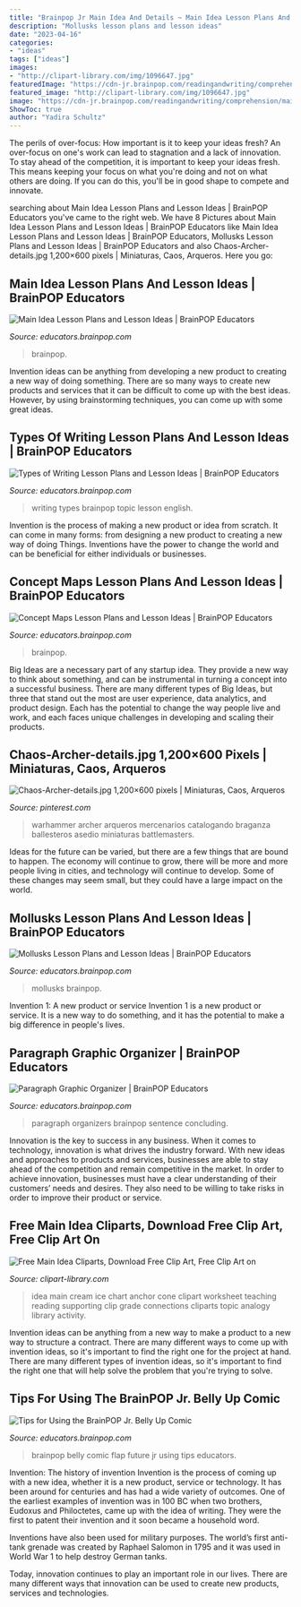 ```yaml
---
title: "Brainpop Jr Main Idea And Details ~ Main Idea Lesson Plans And Lesson Ideas"
description: "Mollusks lesson plans and lesson ideas"
date: "2023-04-16"
categories:
- "ideas"
tags: ["ideas"]
images:
- "http://clipart-library.com/img/1096647.jpg"
featuredImage: "https://cdn-jr.brainpop.com/readingandwriting/comprehension/mainidea/screenshot_1.png"
featured_image: "http://clipart-library.com/img/1096647.jpg"
image: "https://cdn-jr.brainpop.com/readingandwriting/comprehension/mainidea/screenshot_1.png"
ShowToc: true
author: "Yadira Schultz"
---
```



The perils of over-focus: How important is it to keep your ideas fresh?
An over-focus on one's work can lead to stagnation and a lack of innovation. To stay ahead of the competition, it is important to keep your ideas fresh. This means keeping your focus on what you're doing and not on what others are doing. If you can do this, you'll be in good shape to compete and innovate.

	

		
searching about Main Idea Lesson Plans and Lesson Ideas | BrainPOP Educators you've came to the right web. We have 8 Pictures about Main Idea Lesson Plans and Lesson Ideas | BrainPOP Educators like Main Idea Lesson Plans and Lesson Ideas | BrainPOP Educators, Mollusks Lesson Plans and Lesson Ideas | BrainPOP Educators and also Chaos-Archer-details.jpg 1,200×600 pixels | Miniaturas, Caos, Arqueros. Here you go:
		
    
## Main Idea Lesson Plans And Lesson Ideas | BrainPOP Educators

<img loading=lazy src="https://cdn-jr.brainpop.com/readingandwriting/comprehension/mainidea/screenshot_1.png" onerror="this.onerror=null;this.src='https://tse3.mm.bing.net/th?id=OIP.-HmXaApvAC8QouAQut-DOAHaFr&amp;pid=15.1';" alt="Main Idea Lesson Plans and Lesson Ideas | BrainPOP Educators">

_Source: educators.brainpop.com_

>brainpop. 

	

Invention ideas can be anything from developing a new product to creating a new way of doing something. There are so many ways to create new products and services that it can be difficult to come up with the best ideas. However, by using brainstorming techniques, you can come up with some great ideas.

    
## Types Of Writing Lesson Plans And Lesson Ideas | BrainPOP Educators

<img loading=lazy src="https://cdn.brainpop.com/english/writing/typesofwriting/screenshot1.png" onerror="this.onerror=null;this.src='https://tse2.mm.bing.net/th?id=OIP.ALxpA7QqtpcsmEGU5A1c4wHaFk&amp;pid=15.1';" alt="Types of Writing Lesson Plans and Lesson Ideas | BrainPOP Educators">

_Source: educators.brainpop.com_

>writing types brainpop topic lesson english. 

	

Invention is the process of making a new product or idea from scratch. It can come in many forms: from designing a new product to creating a new way of doing Things. Inventions have the power to change the world and can be beneficial for either individuals or businesses.

    
## Concept Maps Lesson Plans And Lesson Ideas | BrainPOP Educators

<img loading=lazy src="https://cdn-jr.brainpop.com/readingandwriting/writing/conceptmaps/screenshot_1.png" onerror="this.onerror=null;this.src='https://tse3.mm.bing.net/th?id=OIP.7LLkreXGC9wFQlAfbTwQOQHaFr&amp;pid=15.1';" alt="Concept Maps Lesson Plans and Lesson Ideas | BrainPOP Educators">

_Source: educators.brainpop.com_

>brainpop. 

	

Big Ideas are a necessary part of any startup idea. They provide a new way to think about something, and can be instrumental in turning a concept into a successful business. There are many different types of Big Ideas, but three that stand out the most are user experience, data analytics, and product design. Each has the potential to change the way people live and work, and each faces unique challenges in developing and scaling their products.

    
## Chaos-Archer-details.jpg 1,200×600 Pixels | Miniaturas, Caos, Arqueros

<img loading=lazy src="https://i.pinimg.com/originals/98/b3/99/98b3996255758fae1a17f9220c464a1a.jpg" onerror="this.onerror=null;this.src='https://tse2.mm.bing.net/th?id=OIP._VmD9s3tCpvde6k-_A0W8gHaDt&amp;pid=15.1';" alt="Chaos-Archer-details.jpg 1,200×600 pixels | Miniaturas, Caos, Arqueros">

_Source: pinterest.com_

>warhammer archer arqueros mercenarios catalogando braganza ballesteros asedio miniaturas battlemasters. 

	

Ideas for the future can be varied, but there are a few things that are bound to happen. The economy will continue to grow, there will be more and more people living in cities, and technology will continue to develop. Some of these changes may seem small, but they could have a large impact on the world.

    
## Mollusks Lesson Plans And Lesson Ideas | BrainPOP Educators

<img loading=lazy src="https://cdn.brainpop.com/science/diversityoflife/mollusks/screenshot3.png" onerror="this.onerror=null;this.src='https://tse4.mm.bing.net/th?id=OIP.-roGAA2msrMY4l_w9CvjeAHaFk&amp;pid=15.1';" alt="Mollusks Lesson Plans and Lesson Ideas | BrainPOP Educators">

_Source: educators.brainpop.com_

>mollusks brainpop. 

	

Invention 1: A new product or service
Invention 1 is a new product or service. It is a new way to do something, and it has the potential to make a big difference in people's lives.

    
## Paragraph Graphic Organizer | BrainPOP Educators

<img loading=lazy src="https://cdn-educators.brainpop.com/wp-content/uploads/2015/03/paragraph_graphic_organizer-408x536.png" onerror="this.onerror=null;this.src='https://tse1.mm.bing.net/th?id=OIP.aHWQpL7jiI3ztbu5jIJlggAAAA&amp;pid=15.1';" alt="Paragraph Graphic Organizer | BrainPOP Educators">

_Source: educators.brainpop.com_

>paragraph organizers brainpop sentence concluding. 

	

Innovation is the key to success in any business. When it comes to technology, innovation is what drives the industry forward. With new ideas and approaches to products and services, businesses are able to stay ahead of the competition and remain competitive in the market. In order to achieve innovation, businesses must have a clear understanding of their customers’ needs and desires. They also need to be willing to take risks in order to improve their product or service.

    
## Free Main Idea Cliparts, Download Free Clip Art, Free Clip Art On

<img loading=lazy src="http://clipart-library.com/img/1096647.jpg" onerror="this.onerror=null;this.src='https://tse2.mm.bing.net/th?id=OIP.grt7Tn4uF672tCzBWMUIUQHaJ4&amp;pid=15.1';" alt="Free Main Idea Cliparts, Download Free Clip Art, Free Clip Art on">

_Source: clipart-library.com_

>idea main cream ice chart anchor cone clipart worksheet teaching reading supporting clip grade connections cliparts topic analogy library activity. 

	

Invention ideas can be anything from a new way to make a product to a new way to structure a contract. There are many different ways to come up with invention ideas, so it's important to find the right one for the project at hand. There are many different types of invention ideas, so it's important to find the right one that will help solve the problem that you're trying to solve.

    
## Tips For Using The BrainPOP Jr. Belly Up Comic

<img loading=lazy src="https://cdn-educators.brainpop.com/wp-content/uploads/2017/04/2017-05-02_13-01-47-185x185.png" onerror="this.onerror=null;this.src='https://tse2.mm.bing.net/th?id=OIP.QQ1bEeQ645r6R3duE7d98gAAAA&amp;pid=15.1';" alt="Tips for Using the BrainPOP Jr. Belly Up Comic">

_Source: educators.brainpop.com_

>brainpop belly comic flap future jr using tips educators. 

	

Invention: The history of invention
Invention is the process of coming up with a new idea, whether it is a new product, service or technology. It has been around for centuries and has had a wide variety of outcomes. 
One of the earliest examples of invention was in 100 BC when two brothers, Eudoxus and Philoctetes, came up with the idea of writing. They were the first to patent their invention and it soon became a household word. 

Inventions have also been used for military purposes. The world’s first anti-tank grenade was created by Raphael Salomon in 1795 and it was used in World War 1 to help destroy German tanks. 

Today, innovation continues to play an important role in our lives. There are many different ways that innovation can be used to create new products, services and technologies.

